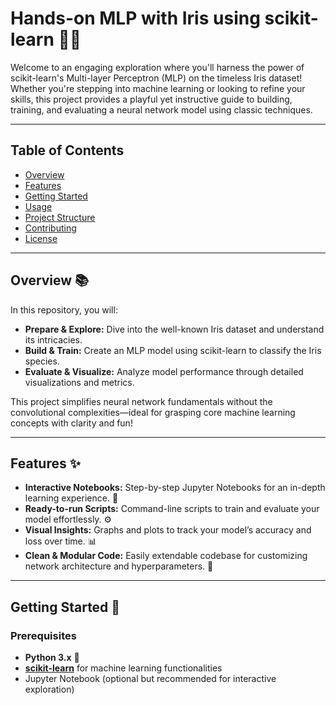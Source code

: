 # Hands-on MLP with Iris using scikit-learn 🌸💡

Welcome to an engaging exploration where you'll harness the power of scikit-learn's Multi-layer Perceptron (MLP) on the timeless Iris dataset! Whether you're stepping into machine learning or looking to refine your skills, this project provides a playful yet instructive guide to building, training, and evaluating a neural network model using classic techniques.

---

## Table of Contents
- [Overview](#overview)
- [Features](#features)
- [Getting Started](#getting-started)
- [Usage](#usage)
- [Project Structure](#project-structure)
- [Contributing](#contributing)
- [License](#license)

---

## Overview 📚
In this repository, you will:
- **Prepare & Explore:** Dive into the well-known Iris dataset and understand its intricacies.
- **Build & Train:** Create an MLP model using scikit-learn to classify the Iris species.
- **Evaluate & Visualize:** Analyze model performance through detailed visualizations and metrics.

This project simplifies neural network fundamentals without the convolutional complexities—ideal for grasping core machine learning concepts with clarity and fun!

---

## Features ✨
- **Interactive Notebooks:** Step-by-step Jupyter Notebooks for an in-depth learning experience. 📓
- **Ready-to-run Scripts:** Command-line scripts to train and evaluate your model effortlessly. ⚙️
- **Visual Insights:** Graphs and plots to track your model’s accuracy and loss over time. 📊
- **Clean & Modular Code:** Easily extendable codebase for customizing network architecture and hyperparameters. 🔧

---

## Getting Started 🚀

### Prerequisites
- **Python 3.x** 🐍
- [**scikit-learn**](https://scikit-learn.org/stable/) for machine learning functionalities
- Jupyter Notebook (optional but recommended for interactive exploration)


